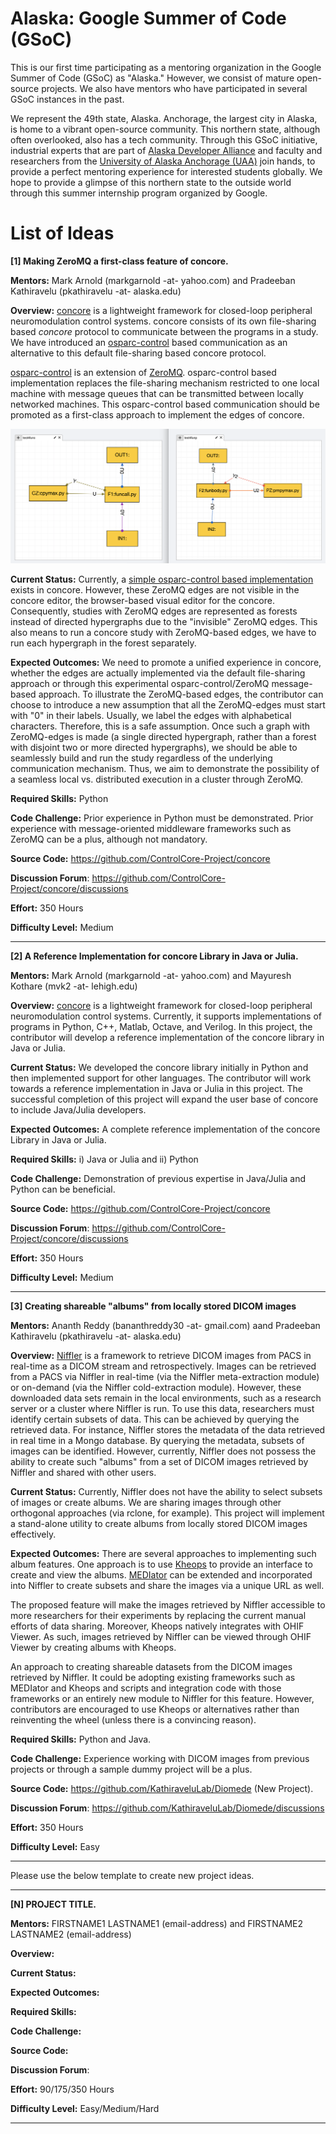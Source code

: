 # Alaska: Google Summer of Code (GSoC) 
This is our first time participating as a mentoring organization in the Google Summer of Code (GSoC) as "Alaska." However, we consist of mature open-source projects. We also have mentors who have participated in several GSoC instances in the past.

We represent the 49th state, Alaska. Anchorage, the largest city in Alaska, is home to a vibrant open-source community. This northern state, although often overlooked, also has a tech community. Through this GSoC initiative, industrial experts that are part of [Alaska Developer Alliance](https://www.akdevalliance.com/) and faculty and researchers from the [University of Alaska Anchorage (UAA)](https://www.uaa.alaska.edu/) join hands, to provide a perfect mentoring experience for interested students globally. We hope to provide a glimpse of this northern state to the outside world through this summer internship program organized by Google.

# List of Ideas



**[1] Making ZeroMQ a first-class feature of concore.**

**Mentors:** Mark Arnold (markgarnold -at- yahoo.com) and Pradeeban Kathiravelu (pkathiravelu -at- alaska.edu)

**Overview:** [concore](https://github.com/ControlCore-Project/concore) is a lightweight framework for closed-loop peripheral neuromodulation control systems. concore consists of its own file-sharing based _concore_ protocol to communicate between the programs in a study. We have introduced an [osparc-control](https://pypi.org/project/osparc-control/0.0.2/) based communication as an alternative to this default file-sharing based concore protocol. 

[osparc-control](https://github.com/ITISFoundation/osparc-control) is an extension of [ZeroMQ](https://zeromq.org/). osparc-control based implementation replaces the file-sharing mechanism restricted to one local machine with message queues that can be transmitted between locally networked machines. This osparc-control based communication should be promoted as a first-class approach to implement the edges of concore.

![The study with 0MQ](figures/0mq.png)

**Current Status:** Currently, a [simple osparc-control based implementation](https://github.com/ControlCore-Project/concore/tree/main/0mq) exists in concore. However, these ZeroMQ edges are not visible in the concore editor, the browser-based visual editor for the concore. Consequently, studies with ZeroMQ edges are represented as forests instead of directed hypergraphs due to the "invisible" ZeroMQ edges. This also means to run a concore study with ZeroMQ-based edges, we have to run each hypergraph in the forest separately.

**Expected Outcomes:** We need to promote a unified experience in concore, whether the edges are actually implemented via the default file-sharing approach or through this experimental osparc-control/ZeroMQ message-based approach. To illustrate the ZeroMQ-based edges, the contributor can choose to introduce a new assumption that all the ZeroMQ-edges must start with "0" in their labels. Usually, we label the edges with alphabetical characters. Therefore, this is a safe assumption. Once such a graph with ZeroMQ-edges is made (a single directed hypergraph, rather than a forest with disjoint two or more directed hypergraphs), we should be able to seamlessly build and run the study regardless of the underlying communication mechanism. Thus, we aim to demonstrate the possibility of a seamless local vs. distributed execution in a cluster through ZeroMQ.

**Required Skills:** Python

**Code Challenge:** Prior experience in Python must be demonstrated. Prior experience with message-oriented middleware frameworks such as ZeroMQ can be a plus, although not mandatory.

**Source Code:**  https://github.com/ControlCore-Project/concore

**Discussion Forum**: https://github.com/ControlCore-Project/concore/discussions

**Effort:** 350 Hours

**Difficulty Level:** Medium

***

**[2] A Reference Implementation for concore Library in Java or Julia.**

**Mentors:** Mark Arnold (markgarnold -at- yahoo.com) and Mayuresh Kothare (mvk2 -at- lehigh.edu)

**Overview:** [concore](https://github.com/ControlCore-Project/concore) is a lightweight framework for closed-loop peripheral neuromodulation control systems. Currently, it supports implementations of programs in Python, C++, Matlab, Octave, and Verilog. In this project, the contributor will develop a reference implementation of the concore library in Java or Julia.

**Current Status:** We developed the concore library initially in Python and then implemented support for other languages. The contributor will work towards a reference implementation in Java or Julia in this project. The successful completion of this project will expand the user base of concore to include Java/Julia developers.

**Expected Outcomes:** A complete reference implementation of the concore Library in Java or Julia.

**Required Skills:** i) Java or Julia and ii) Python

**Code Challenge:** Demonstration of previous expertise in Java/Julia and Python can be beneficial.
 
**Source Code:**  https://github.com/ControlCore-Project/concore

**Discussion Forum**: https://github.com/ControlCore-Project/concore/discussions

**Effort:** 350 Hours

**Difficulty Level:** Medium

***

**[3] Creating shareable "albums" from locally stored DICOM images**

**Mentors:** Ananth Reddy (bananthreddy30 -at- gmail.com) aand Pradeeban Kathiravelu (pkathiravelu -at- alaska.edu)

**Overview:**  [Niffler](https://github.com/Emory-HITI/Niffler) is a framework to retrieve DICOM images from PACS in real-time as a DICOM stream and retrospectively. Images can be retrieved from a PACS via Niffler in real-time (via the Niffler meta-extraction module) or on-demand (via the Niffler cold-extraction module). However, these downloaded data sets remain in the local environments, such as a research server or a cluster where Niffler is run. To use this data, researchers must identify certain subsets of data. This can be achieved by querying the retrieved data. For instance, Niffler stores the metadata of the data retrieved in real time in a Mongo database. By querying the metadata, subsets of images can be identified. However, currently, Niffler does not possess the ability to create such "albums" from a set of DICOM images retrieved by Niffler and shared with other users.

**Current Status:** Currently, Niffler does not have the ability to select subsets of images or create albums. We are sharing images through other orthogonal approaches (via rclone, for example). This project will implement a stand-alone utility to create albums from locally stored DICOM images effectively.

**Expected Outcomes:** There are several approaches to implementing such album features. One approach is to use [Kheops](https://docs.kheops.online/) to provide an interface to create and view the albums. [MEDIator](https://github.com/sharmalab/MEDIator) can be extended and incorporated into Niffler to create subsets and share the images via a unique URL as well.

The proposed feature will make the images retrieved by Niffler accessible to more researchers for their experiments by replacing the current manual efforts of data sharing. Moreover, Kheops natively integrates with OHIF Viewer. As such, images retrieved by Niffler can be viewed through OHIF Viewer by creating albums with Kheops.

An approach to creating shareable datasets from the DICOM images retrieved by Niffler. It could be adopting existing frameworks such as MEDIator and Kheops and scripts and integration code with those frameworks or an entirely new module to Niffler for this feature. However, contributors are encouraged to use Kheops or alternatives rather than reinventing the wheel (unless there is a convincing reason).
 
**Required Skills:** Python and Java.

**Code Challenge:** Experience working with DICOM images from previous projects or through a sample dummy project will be a plus.

**Source Code:** https://github.com/KathiraveluLab/Diomede (New Project).

**Discussion Forum**: https://github.com/KathiraveluLab/Diomede/discussions

**Effort:** 350 Hours

**Difficulty Level:** Easy

***

Please use the below template to create new project ideas.

***

**[N] PROJECT TITLE.**

**Mentors:** FIRSTNAME1 LASTNAME1 (email-address) and FIRSTNAME2 LASTNAME2 (email-address)

**Overview:** 

**Current Status:** 

**Expected Outcomes:**  

**Required Skills:** 

**Code Challenge:** 

**Source Code:**  

**Discussion Forum**: 

**Effort:** 90/175/350 Hours

**Difficulty Level:** Easy/Medium/Hard

***
